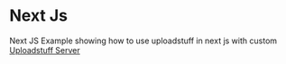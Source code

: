 # Next Js

Next JS Example showing how to use uploadstuff in next js with custom [Uploadstuff Server](https://github.com/fero1xd/uploadstuff-server)
